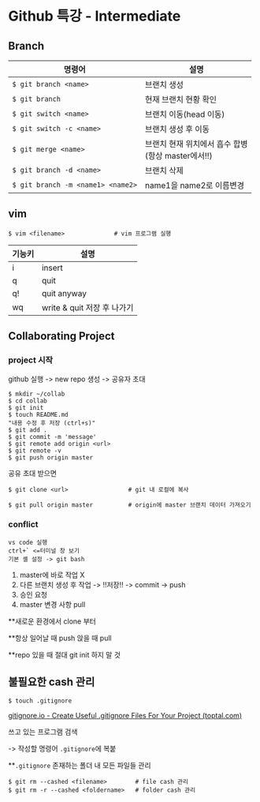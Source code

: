 # Github 특강 - Intermediate

## Branch

| 명령어                            | 설명                                                    |
| --------------------------------- | ------------------------------------------------------- |
| `$ git branch <name>`             | 브랜치 생성                                             |
| `$ git branch`                    | 현재 브랜치 현황 확인                                   |
| `$ git switch <name>`             | 브랜치 이동(head 이동)                                  |
| `$ git switch -c <name>`          | 브랜치 생성 후 이동                                     |
| `$ git merge <name>`              | 브랜치 현재 위치에서 흡수 합병<br />(항상 master에서!!) |
| `$ git branch -d <name>`          | 브랜치 삭제                                             |
| `$ git branch -m <name1> <name2>` | name1을 name2로 이름변경                                |


## vim

```
$ vim <filename>              # vim 프로그램 실행
```

| 기능키 | 설명                        |
| ------ | --------------------------- |
| i      | insert                      |
| q      | quit                        |
| q!     | quit anyway                 |
| wq     | write & quit 저장 후 나가기 |



## Collaborating Project

### project 시작

github 실행 -> new repo 생성 -> 공유자 초대

```
$ mkdir ~/collab
$ cd collab
$ git init
$ touch README.md
"내용 수정 후 저장 (ctrl+s)"
$ git add .
$ git commit -m 'message'
$ git remote add origin <url>
$ git remote -v
$ git push origin master
```

공유 초대 받으면

```
$ git clone <url>                 # git 내 로컬에 복사

$ git pull origin master          # origin에 master 브랜치 데이터 가져오기
```

### conflict

```
vs code 실행
ctrl+` <=터미널 창 보기
기본 셸 설정 -> git bash
```

1. master에 바로 작업 X
2. 다른 브랜치 생성 후 작업 -> !!저장!! -> commit -> push
3. 승인 요청
4. master 변경 사항 pull



**새로운 환경에서 clone 부터

**항상 일어날 때 push 앉을 때 pull

**repo 있을 때 절대 git init 하지 말 것



## 불필요한 cash 관리

```
$ touch .gitignore
```

[gitignore.io - Create Useful .gitignore Files For Your Project (toptal.com)](https://www.toptal.com/developers/gitignore)

쓰고 있는 프로그램 검색

-> 작성할 명령어 `.gitignore`에 복붙

**`.gitignore` 존재하는 폴더 내 모든 파일들 관리

```
$ git rm --cashed <filename>		# file cash 관리
$ git rm -r --cashed <foldername>	# folder cash 관리
```
